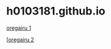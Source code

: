 # h0103181.github.io

[oregairu 1](https://myself-bbs.com/thread-43906-1-1.html)

[[oregairu 2](https://myself-bbs.com/thread-43907-1-1.html)

